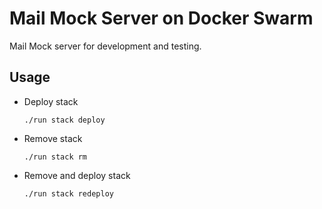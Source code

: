 # Mail Mock Server on Docker Swarm

Mail Mock server for development and testing.

## Usage

- Deploy stack

    `./run stack deploy`

- Remove stack

    `./run stack rm`

- Remove and deploy stack

    `./run stack redeploy`

